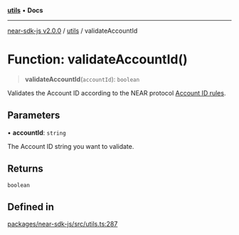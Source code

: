 [**utils**](../README.md) • **Docs**

***

[near-sdk-js v2.0.0](../../packages.md) / [utils](../README.md) / validateAccountId

# Function: validateAccountId()

> **validateAccountId**(`accountId`): `boolean`

Validates the Account ID according to the NEAR protocol
[Account ID rules](https://nomicon.io/DataStructures/Account#account-id-rules).

## Parameters

• **accountId**: `string`

The Account ID string you want to validate.

## Returns

`boolean`

## Defined in

[packages/near-sdk-js/src/utils.ts:287](https://github.com/dim-daskalov/near-sdk-js/blob/53243ead20439b18f13476ccccdb08a3226b9136/packages/near-sdk-js/src/utils.ts#L287)
